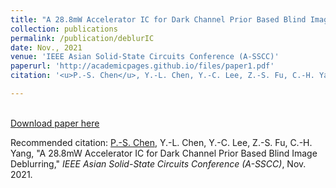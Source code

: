 ```yaml
---
title: "A 28.8mW Accelerator IC for Dark Channel Prior Based Blind Image Deblurring"
collection: publications
permalink: /publication/deblurIC
date: Nov., 2021
venue: 'IEEE Asian Solid-State Circuits Conference (A-SSCC)'
paperurl: 'http://academicpages.github.io/files/paper1.pdf'
citation: '<u>P.-S. Chen</u>, Y.-L. Chen, Y.-C. Lee, Z.-S. Fu, C.-H. Yang, "A 28.8mW Accelerator IC for Dark Channel Prior Based Blind Image Deblurring," <i>IEEE Asian Solid-State Circuits Conference (A-SSCC)</i>, Nov. 2021.'

---
```

<!-- This paper is about the number 1. The number 2 is left for future work. -->

<br> [Download paper here](http://academicpages.github.io/files/paper1.pdf) </br>

Recommended citation: <u>P.-S. Chen</u>, Y.-L. Chen, Y.-C. Lee, Z.-S. Fu, C.-H. Yang, "A 28.8mW Accelerator IC for Dark Channel Prior Based Blind Image Deblurring," <i>IEEE Asian Solid-State Circuits Conference (A-SSCC)</i>, Nov. 2021.
